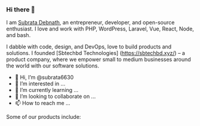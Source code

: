 ### Hi there 👋

I am [Subrata Debnath](https://subrata6630.github.io), an entrepreneur, developer, and open-source enthusiast. I love and work with PHP, WordPress, Laravel, Vue, React, Node, and bash.

I dabble with code, design, and DevOps, love to build products and solutions. I founded [Sbtechbd Technologies] (https://sbtechbd.xyz/) – a product company, where we empower small to medium businesses around the world with our software solutions.

- 👋 Hi, I’m @subrata6630
- 👀 I’m interested in ...
- 🌱 I’m currently learning ...
- 💞️ I’m looking to collaborate on ...
- 📫 How to reach me ...

<!---
subrata6630/subrata6630 is a ✨ special ✨ repository because its `README.md` (this file) appears on your GitHub profile.
You can click the Preview link to take a look at your changes.
--->

Some of our products include:
